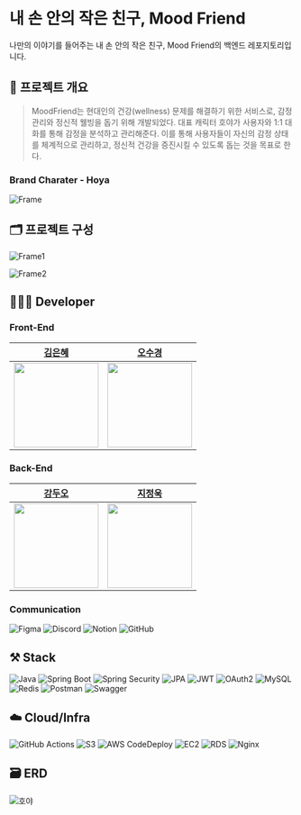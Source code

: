 # 내 손 안의 작은 친구, Mood Friend

나만의 이야기를 들어주는 내 손 안의 작은 친구, Mood Friend의 백엔드 레포지토리입니다.

## 📌 프로젝트 개요
> MoodFriend는 현대인의 건강(wellness) 문제를 해결하기 위한 서비스로, 감정 관리와 정신적 웰빙을 돕기 위해 개발되었다. 대표 캐릭터 호야가 사용자와 1:1 대화를 통해 감정을 분석하고 관리해준다. 이를 통해 사용자들이 자신의 감정 상태를 체계적으로 관리하고, 정신적 건강을 증진시킬 수 있도록 돕는 것을 목표로 한다.

### Brand Charater - Hoya
![Frame](https://github.com/user-attachments/assets/61533b00-78ee-4675-a5ee-620fdadeb197)

## 🗂️ 프로젝트 구성
![Frame1](https://github.com/user-attachments/assets/137107a3-46f7-452c-88a0-a8d28f8d061c)

![Frame2](https://github.com/user-attachments/assets/94680245-cb63-469d-acbf-350e2b3775ba)

## 👩🏻‍💻 Developer
### Front-End
| [김은혜](https://github.com/gracekim527) |[오수경](https://github.com/SuKyeong2002) | 
|:---:|:---:|
| <img src="https://github.com/gracekim527.png" width="150"> | <img src="https://github.com/SuKyeong2002.png" width="150"> | 

### Back-End
| [강두오](https://github.com/kduoh99) | [지정욱](https://github.com/dkdpawjddnr)
|:---:|:---:|
|<img src="https://github.com/kduoh99.png" width="150"> | <img src="https://github.com/dkdpawjddnr.png" width="150"> |

### Communication
![Figma](https://img.shields.io/badge/figma-%23F24E1E.svg?style=for-the-badge&logo=figma&logoColor=white)
![Discord](https://img.shields.io/badge/Discord-%235865F2.svg?style=for-the-badge&logo=discord&logoColor=white)
![Notion](https://img.shields.io/badge/Notion-%23000000.svg?style=for-the-badge&logo=notion&logoColor=white)
![GitHub](https://img.shields.io/badge/github-%23121011.svg?style=for-the-badge&logo=github&logoColor=white)

## ⚒️ Stack
![Java](https://img.shields.io/badge/Java-007396?style=for-the-badge&logo=openjdk&logoColor=white)
![Spring Boot](https://img.shields.io/badge/SpringBoot-6DB33F?style=for-the-badge&logo=spring-boot&logoColor=white)
![Spring Security](https://img.shields.io/badge/Spring_Security-6DB33F?style=for-the-badge&logo=spring-security&logoColor=white)
![JPA](https://img.shields.io/badge/JPA-6DB33F?style=for-the-badge&logo=hibernate&logoColor=white)
![JWT](https://img.shields.io/badge/JWT-000000?style=for-the-badge&logo=JSON-web-tokens&logoColor=white)
![OAuth2](https://img.shields.io/badge/OAuth2-4285F4?style=for-the-badge&logo=oauth&logoColor=white)
![MySQL](https://img.shields.io/badge/MySQL-4479A1?style=for-the-badge&logo=mysql&logoColor=white)
![Redis](https://img.shields.io/badge/Redis-DC382D?style=for-the-badge&logo=redis&logoColor=white)
![Postman](https://img.shields.io/badge/Postman-FF6C37?style=for-the-badge&logo=postman&logoColor=white)
![Swagger](https://img.shields.io/badge/Swagger-85EA2D?style=for-the-badge&logo=swagger&logoColor=black)

## ☁️ Cloud/Infra
![GitHub Actions](https://img.shields.io/badge/GitHub_Actions-2088FF?style=for-the-badge&logo=githubactions&logoColor=white)
![S3](https://img.shields.io/badge/Amazon%20S3-569A31?style=for-the-badge&logo=amazons3&logoColor=white)
![AWS CodeDeploy](https://img.shields.io/badge/AWS%20CodeDeploy-232F3E?style=for-the-badge&logoColor=white)
![EC2](https://img.shields.io/badge/Amazon%20EC2-FF9900?style=for-the-badge&logo=amazonec2&logoColor=white)
![RDS](https://img.shields.io/badge/Amazon%20RDS-527FFF?style=for-the-badge&logo=amazonrds&logoColor=white)
![Nginx](https://img.shields.io/badge/Nginx-009639?style=for-the-badge&logo=nginx&logoColor=white)

## 🗃️ ERD

![호야](https://github.com/user-attachments/assets/4df00f4f-d578-456c-90fd-e8f4c9e75c50)
